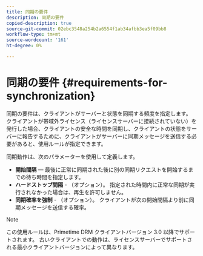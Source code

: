 ```yaml
---
title: 同期の要件
description: 同期の要件
copied-description: true
source-git-commit: 02ebc3548a254b2a6554f1ab34afbb3ea5f09bb8
workflow-type: tm+mt
source-wordcount: '161'
ht-degree: 0%

---
```


# 同期の要件 {#requirements-for-synchronization}

同期の要件は、クライアントがサーバーと状態を同期する頻度を指定します。 クライアントが帯域外ライセンス（ライセンスサーバーに接続されていない）を発行した場合、クライアントの安全な時間を同期し、クライアントの状態をサーバーに報告するために、クライアントがサーバーに同期メッセージを送信する必要があると、使用ルールが指定できます。

同期動作は、次のパラメーターを使用して定義します。

* **開始間隔**  — 最後に正常に同期された後に別の同期リクエストを開始するまでの待ち時間を指定します。
* **ハードストップ間隔** - （オプション）。 指定された時間内に正常な同期が実行されなかった場合は、再生を許可しません。
* **同期確率を強制** - （オプション）。 クライアントが次の開始間隔より前に同期メッセージを送信する確率。

>[!NOTE]
>
>この使用ルールは、Primetime DRM クライアントバージョン 3.0 以降でサポートされます。 古いクライアントでの動作は、ライセンスサーバーでサポートされる最小クライアントバージョンによって異なります。

